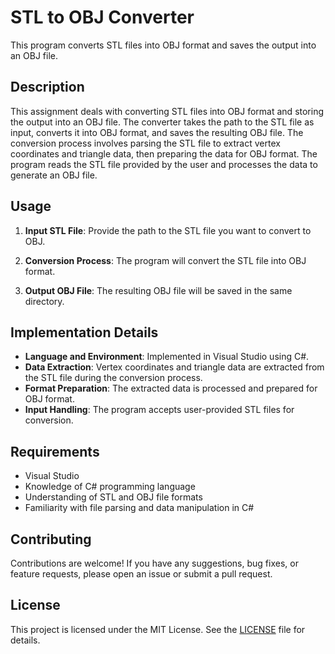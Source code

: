 # STL to OBJ Converter

This program converts STL files into OBJ format and saves the output into an OBJ file.

## Description

This assignment deals with converting STL files into OBJ format and storing the output into an OBJ file. The converter takes the path to the STL file as input, converts it into OBJ format, and saves the resulting OBJ file. The conversion process involves parsing the STL file to extract vertex coordinates and triangle data, then preparing the data for OBJ format. The program reads the STL file provided by the user and processes the data to generate an OBJ file.

## Usage

1. **Input STL File**: Provide the path to the STL file you want to convert to OBJ.

2. **Conversion Process**: The program will convert the STL file into OBJ format.

3. **Output OBJ File**: The resulting OBJ file will be saved in the same directory.

## Implementation Details

- **Language and Environment**: Implemented in Visual Studio using C#.
- **Data Extraction**: Vertex coordinates and triangle data are extracted from the STL file during the conversion process.
- **Format Preparation**: The extracted data is processed and prepared for OBJ format.
- **Input Handling**: The program accepts user-provided STL files for conversion.

## Requirements

- Visual Studio
- Knowledge of C# programming language
- Understanding of STL and OBJ file formats
- Familiarity with file parsing and data manipulation in C#

## Contributing

Contributions are welcome! If you have any suggestions, bug fixes, or feature requests, please open an issue or submit a pull request.

## License

This project is licensed under the MIT License. See the [LICENSE](LICENSE) file for details.
